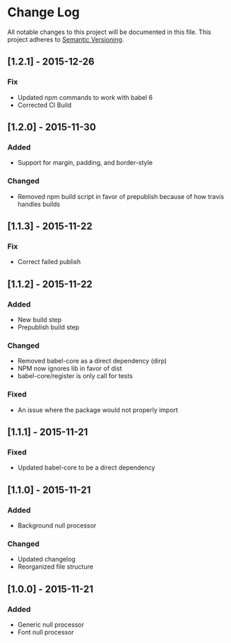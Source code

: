 # Change Log

All notable changes to this project will be documented in this file.
This project adheres to [Semantic Versioning](http://semver.org/).

## [1.2.1] - 2015-12-26

### Fix
- Updated npm commands to work with babel 6
- Corrected CI Build

## [1.2.0] - 2015-11-30

### Added
- Support for margin, padding, and border-style

### Changed
- Removed npm build script in favor of prepublish because of how travis handles builds

## [1.1.3] - 2015-11-22

### Fix
- Correct failed publish

## [1.1.2] - 2015-11-22

### Added
- New build step
- Prepublish build step

### Changed
- Removed babel-core as a direct dependency (dirp)
- NPM now ignores lib in favor of dist
- babel-core/register is only call for tests

### Fixed
- An issue where the package would not properly import

## [1.1.1] - 2015-11-21

### Fixed
- Updated babel-core to be a direct dependency

## [1.1.0] - 2015-11-21

### Added
- Background null processor

### Changed
- Updated changelog
- Reorganized file structure

## [1.0.0] - 2015-11-21

### Added
- Generic null processor
- Font null processor
